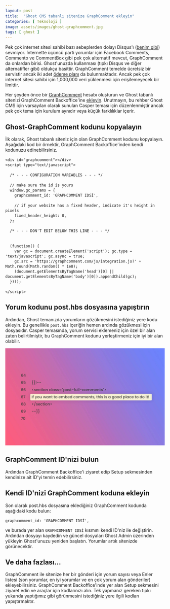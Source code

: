 ```yaml
---
layout: post
title:  "Ghost CMS tabanlı sitenize GraphComment ekleyin"
categories: [ Teknoloji ]
image: assets/images/ghost-graphcomment.jpg
tags: [ ghost ]
---
```

Pek çok internet sitesi sahibi bazı sebeplerden dolayı Disqus'ı ([benim gibi](/yorumlarda-disqus-yerine-graphcomment-tercih-ettim/)) sevmiyor. İnternette üçüncü parti yorumlar için Facebook Comments, Commento ve CommentBox gibi pek çok alternatif mevcut, GraphComment da onlardan birisi. Ghost'unuzda kullanması (tıpkı Disqus ve diğer alternatifler gibi) oldukça basittir. GraphComment temelde ücretsiz bir servistir ancak iki adet [ödeme planı](https://graphcomment.com/en/pricing.html) da bulunmaktadır. Ancak pek çok internet sitesi sahibi için 1,000,000 veri yüklenmesi için erişilemeyecek bir limittir.

Her şeyden önce bir [GraphComment](https://graphcomment.com/admin/#/register) hesabı oluşturun ve Ghost tabanlı sitenizi GraphComment Backoffice'ine [ekleyin](https://graphcomment.com/admin/#/website/new). Unutmayın, bu rehber Ghost CMS için varsayılan olarak sunulan Casper teması için düzenlenmiştir ancak pek çok tema için kurulum aynıdır veya küçük farklılıklar içerir.

## Ghost-GraphComment kodunu kopyalayın
İlk olarak, Ghost tabanlı siteniz için olan GraphComment kodunu kopyalayın. Aşağıdaki kod bir örnektir, GraphComment Backoffice'inden kendi kodunuzu edinebilirsiniz.
```
<div id="graphcomment"></div>
<script type="text/javascript">

  /* - - - CONFIGURATION VARIABLES - - - */

  // make sure the id is yours
  window.gc_params = {
    graphcomment_id: 'GRAPHCOMMENT IDSİ',

    // if your website has a fixed header, indicate it's height in pixels
    fixed_header_height: 0,
  };

  /* - - - DON'T EDIT BELOW THIS LINE - - - */

  
  (function() {
    var gc = document.createElement('script'); gc.type = 'text/javascript'; gc.async = true;
    gc.src = 'https://graphcomment.com/js/integration.js?' + Math.round(Math.random() * 1e8);
    (document.getElementsByTagName('head')[0] || document.getElementsByTagName('body')[0]).appendChild(gc);
  })();

</script>
```

## Yorum kodunu post.hbs dosyasına yapıştırın
Ardından, Ghost temanızda yorumların gözükmesini istediğiniz yere kodu ekleyin. Bu genellikle `post.hbs` içeriğin hemen ardında gözükmesi için dosyasıdır. Casper temasında, yorum servisi eklemeniz için özel bir alan zaten belirtilmiştir, bu GraphComment kodunu yerleştirmeniz için iyi bir alan olabilir.

![65. ve 69. satırlarını temizlediğinize emin olun.](assets/images/graphcomment-code.jpg "65. ve 69. satırlarını temizlediğinize emin olun.")

## GraphComment ID'nizi bulun
Ardından GraphComment Backoffice'i ziyaret edip Setup sekmesinden kendinize ait ID'yi temin edebilirsiniz.

## Kendi ID'nizi GraphComment koduna ekleyin
Son olarak post.hbs dosyasına eklediğiniz GraphComment kodunda aşağıdaki kodu bulun:
```
graphcomment_id: 'GRAPHCOMMENT IDSİ',
```
ve burada yer alan `GRAPHCOMMENT IDSİ` kısmını kendi ID'niz ile değiştirin. Ardından dosyayı kaydedin ve güncel dosyaları Ghost Admin üzerinden yükleyin Ghost'unuzu yeniden başlatın. Yorumlar artık sitenizde görünecektir.

## Ve daha fazlası...
GraphComment ile sitenize her bir gönderi için yorum sayısı veya Enler listesi (son yorumlar, en iyi yorumlar ve en çok yorum alan gönderiler) ekleyebilirsiniz. GraphComment Backoffice'inde yer alan Setup sekmesini ziyaret edin ve araçlar için kodlarınızı alın. Tek yapmanız gereken tıpkı yukarıda yaptığımız gibi görünmesini istediğiniz yere ilgili kodları yapıştırmaktır.
